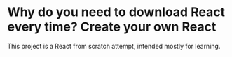 # Why do you need to download React every time? Create your own React <br>

This project is a React from scratch attempt, intended mostly for learning. 
